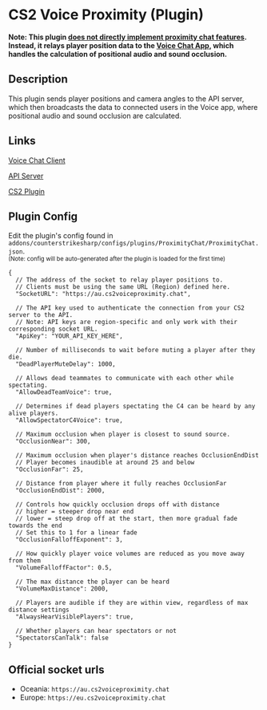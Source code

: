 # CS2 Voice Proximity (Plugin)

**Note: This plugin <ins>does not directly implement proximity chat features</ins>. Instead, it relays player position data to the [Voice Chat App](https://github.com/b0ink/CS2-VoiceProximity-Client), which handles the calculation of positional audio and sound occlusion.**

## Description

This plugin sends player positions and camera angles to the API server, which then broadcasts the data to connected users in the Voice app, where positional audio and sound occlusion are calculated.

## Links

[Voice Chat Client](https://github.com/b0ink/CS2-VoiceProximity-Client)

[API Server](https://github.com/b0ink/CS2-VoiceProximity-Server)

[CS2 Plugin](https://github.com/b0ink/CS2-VoiceProximity-Plugin)

## Plugin Config

Edit the plugin's config found in `addons/counterstrikesharp/configs/plugins/ProximityChat/ProximityChat.json`.\
<sub>(Note: config will be auto-generated after the plugin is loaded for the first time)</sub>

```jsonc
{
  // The address of the socket to relay player positions to.
  // Clients must be using the same URL (Region) defined here.
  "SocketURL": "https://au.cs2voiceproximity.chat",

  // The API key used to authenticate the connection from your CS2 server to the API.
  // Note: API keys are region-specific and only work with their corresponding socket URL.
  "ApiKey": "YOUR_API_KEY_HERE",

  // Number of milliseconds to wait before muting a player after they die.
  "DeadPlayerMuteDelay": 1000,

  // Allows dead teammates to communicate with each other while spectating.
  "AllowDeadTeamVoice": true,

  // Determines if dead players spectating the C4 can be heard by any alive players.
  "AllowSpectatorC4Voice": true,

  // Maximum occlusion when player is closest to sound source.
  "OcclusionNear": 300,

  // Maximum occlusion when player's distance reaches OcclusionEndDist
  // Player becomes inaudible at around 25 and below
  "OcclusionFar": 25,

  // Distance from player where it fully reaches OcclusionFar
  "OcclusionEndDist": 2000,

  // Controls how quickly occlusion drops off with distance
  // higher = steeper drop near end
  // lower = steep drop off at the start, then more gradual fade towards the end
  // Set this to 1 for a linear fade
  "OcclusionFalloffExponent": 3,

  // How quickly player voice volumes are reduced as you move away from them
  "VolumeFalloffFactor": 0.5,

  // The max distance the player can be heard
  "VolumeMaxDistance": 2000,

  // Players are audible if they are within view, regardless of max distance settings
  "AlwaysHearVisiblePlayers": true,

  // Whether players can hear spectators or not
  "SpectatorsCanTalk": false
}
```

## Official socket urls

- Oceania: `https://au.cs2voiceproximity.chat`
- Europe: `https://eu.cs2voiceproximity.chat`
